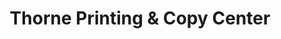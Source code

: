 ---
title: "Thorne Printing & Copy Center"
url: /nampa/thorne-printing-und-copy-center/
shop: Kopieren
---